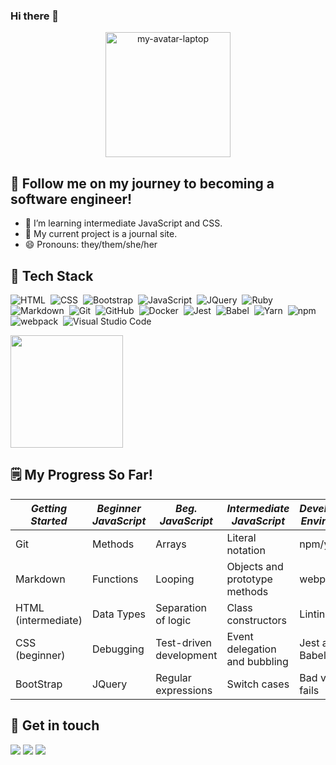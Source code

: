 ### Hi there 👋
<p align="center">
   <img width="200" height="200" alt="my-avatar-laptop" src="https://user-images.githubusercontent.com/80174138/116829403-b8c01580-ab58-11eb-9dc5-c674a0d49cfc.png">

## 📒 Follow me on my journey to becoming a software engineer! 
- 🌱  I’m learning intermediate JavaScript and CSS.
- 🍕  My current project is a journal site.
- 😄  Pronouns: they/them/she/her

## 🧰 Tech Stack
![HTML](https://img.shields.io/badge/-HTML-05122A?style=flat&logo=HTML5)&nbsp;
![CSS](https://img.shields.io/badge/-CSS-05122A?style=flat&logo=CSS3&logoColor=1572B6)&nbsp;
![Bootstrap](https://img.shields.io/badge/-Bootstrap-05122A?style=flat&logo=bootstrap&logoColor=563D7C)&nbsp;
![JavaScript](https://img.shields.io/badge/-JavaScript-05122A?style=flat&logo=javascript)&nbsp;
![JQuery](https://img.shields.io/badge/-JQuery-05122A?style=flat&logo=jquery)&nbsp;
![Ruby](https://img.shields.io/badge/-Ruby-05122A?style=flat&logo=ruby&logoColor=007ACC)&nbsp;
![Markdown](https://img.shields.io/badge/-Markdown-05122A?style=flat&logo=markdown)&nbsp;
![Git](https://img.shields.io/badge/-Git-05122A?style=flat&logo=git)&nbsp;
![GitHub](https://img.shields.io/badge/-GitHub-05122A?style=flat&logo=github)&nbsp;
![Docker](https://img.shields.io/badge/-Docker-05122A?style=flat&logo=docker)&nbsp;
![Jest](https://img.shields.io/badge/-Jest-05122A?style=flat&logo=jest)&nbsp;
![Babel](https://img.shields.io/badge/-Babel-05122A?style=flat&logo=babel&logoColor=007ACC)&nbsp;
![Yarn](https://img.shields.io/badge/-yarn-05122A?style=flat&logo=yarn&logoColor=007ACC)&nbsp;
![npm](https://img.shields.io/badge/-npm-05122A?style=flat&logo=npm&logoColor=007ACC)&nbsp;
![webpack](https://img.shields.io/badge/-webpack-05122A?style=flat&logo=webpack&logoColor=007ACC)&nbsp;
![Visual Studio Code](https://img.shields.io/badge/-Visual%20Studio%20Code-05122A?style=flat&logo=visual-studio-code&logoColor=007ACC)&nbsp;

<img height="180em" src="https://github-readme-stats-eight-theta.vercel.app/api/top-langs/?username=niccikaufman&layout=compact&langs_count=8&theme=algolia"/>

## 🗒️ My Progress So Far!

|_Getting Started_|_Beginner JavaScript_|_Beg. JavaScript_|_Intermediate JavaScript_|_Development Environment_|_ES6_|_Intermediate JavaScript_|
|---|---|---|---|---|---|---|
|Git|Methods|Arrays|Literal notation|npm/yarn|Promises|Asynchrony|
|Markdown|Functions|Looping|Objects and prototype methods|webpack|Template literals|API calls|
|HTML (intermediate)|Data Types|Separation of logic|Class constructors|Linting|Arrow notation|Parsing JSON|
|CSS (beginner)|Debugging|Test-driven development|Event delegation and bubbling|Jest and Babel|Modules|SOP and CORS|
|BootStrap|JQuery|Regular expressions|Switch cases|Bad vs good fails|Object destructuring|

## 🤝 Get in touch
<a href="mailto:niccikaufman@gmail.com"><img src="https://img.shields.io/badge/-niccikaufman@gmail.com-D14836?style=flat&logo=Gmail&logoColor=white"/></a>
<a href="https://www.linkedin.com/in/nicci-kaufman-b12116209/"><img src="https://img.shields.io/badge/-Nicci%20Kaufman-0077B5?style=flat&logo=Linkedin&logoColor=white"/></a>
<a href="https://twitter.com/niccikaufman/"><img src="https://img.shields.io/badge/-@niccikaufman-0077B5?style=flat&logo=Twitter&logoColor=white"/></a>

